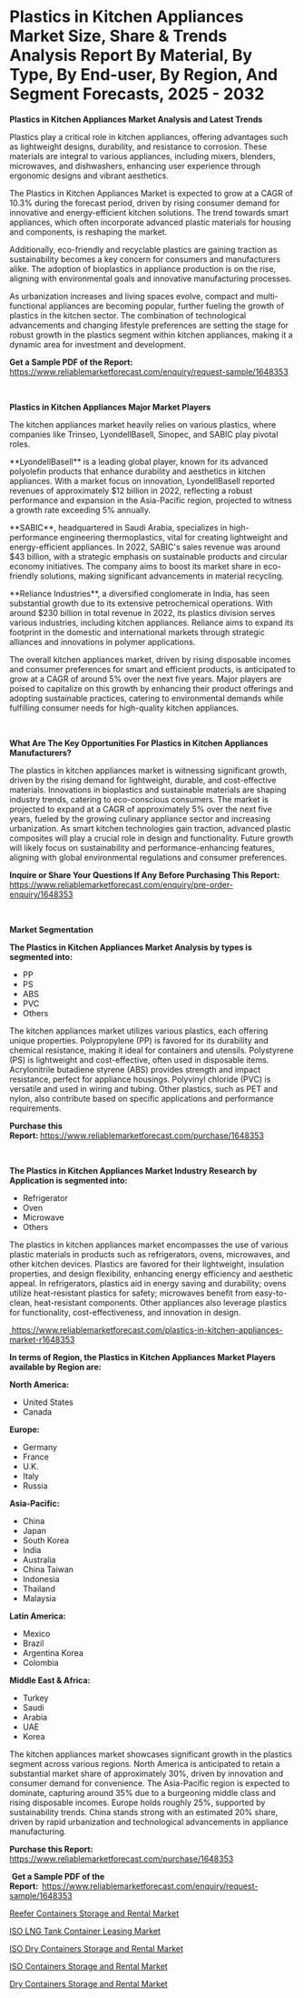 <p><h1>Plastics in Kitchen Appliances Market Size, Share & Trends Analysis Report By Material, By Type, By End-user, By Region, And Segment Forecasts, 2025 - 2032</h1></p><p><strong>Plastics in Kitchen Appliances Market Analysis and Latest Trends</strong></p>
<p><p>Plastics play a critical role in kitchen appliances, offering advantages such as lightweight designs, durability, and resistance to corrosion. These materials are integral to various appliances, including mixers, blenders, microwaves, and dishwashers, enhancing user experience through ergonomic designs and vibrant aesthetics. </p><p>The Plastics in Kitchen Appliances Market is expected to grow at a CAGR of 10.3% during the forecast period, driven by rising consumer demand for innovative and energy-efficient kitchen solutions. The trend towards smart appliances, which often incorporate advanced plastic materials for housing and components, is reshaping the market. </p><p>Additionally, eco-friendly and recyclable plastics are gaining traction as sustainability becomes a key concern for consumers and manufacturers alike. The adoption of bioplastics in appliance production is on the rise, aligning with environmental goals and innovative manufacturing processes. </p><p>As urbanization increases and living spaces evolve, compact and multi-functional appliances are becoming popular, further fueling the growth of plastics in the kitchen sector. The combination of technological advancements and changing lifestyle preferences are setting the stage for robust growth in the plastics segment within kitchen appliances, making it a dynamic area for investment and development.</p></p>
<p><strong>Get a Sample PDF of the Report:&nbsp;</strong> <a href="https://www.reliablemarketforecast.com/enquiry/request-sample/1648353?utm_campaign=1170&utm_medium=2&utm_source=Github&utm_content=ia&utm_term=25032025&utm_id=plastics-in-kitchen-appliances">https://www.reliablemarketforecast.com/enquiry/request-sample/1648353</a></p>
<p>&nbsp;</p>
<p><strong>Plastics in Kitchen Appliances Major Market Players</strong></p>
<p><p>The kitchen appliances market heavily relies on various plastics, where companies like Trinseo, LyondellBasell, Sinopec, and SABIC play pivotal roles. </p><p>**LyondellBasell** is a leading global player, known for its advanced polyolefin products that enhance durability and aesthetics in kitchen appliances. With a market focus on innovation, LyondellBasell reported revenues of approximately $12 billion in 2022, reflecting a robust performance and expansion in the Asia-Pacific region, projected to witness a growth rate exceeding 5% annually.</p><p>**SABIC**, headquartered in Saudi Arabia, specializes in high-performance engineering thermoplastics, vital for creating lightweight and energy-efficient appliances. In 2022, SABIC's sales revenue was around $43 billion, with a strategic emphasis on sustainable products and circular economy initiatives. The company aims to boost its market share in eco-friendly solutions, making significant advancements in material recycling.</p><p>**Reliance Industries**, a diversified conglomerate in India, has seen substantial growth due to its extensive petrochemical operations. With around $230 billion in total revenue in 2022, its plastics division serves various industries, including kitchen appliances. Reliance aims to expand its footprint in the domestic and international markets through strategic alliances and innovations in polymer applications.</p><p>The overall kitchen appliances market, driven by rising disposable incomes and consumer preferences for smart and efficient products, is anticipated to grow at a CAGR of around 5% over the next five years. Major players are poised to capitalize on this growth by enhancing their product offerings and adopting sustainable practices, catering to environmental demands while fulfilling consumer needs for high-quality kitchen appliances.</p></p>
<p>&nbsp;</p>
<p><strong>What Are The Key Opportunities For Plastics in Kitchen Appliances Manufacturers?</strong></p>
<p><p>The plastics in kitchen appliances market is witnessing significant growth, driven by the rising demand for lightweight, durable, and cost-effective materials. Innovations in bioplastics and sustainable materials are shaping industry trends, catering to eco-conscious consumers. The market is projected to expand at a CAGR of approximately 5% over the next five years, fueled by the growing culinary appliance sector and increasing urbanization. As smart kitchen technologies gain traction, advanced plastic composites will play a crucial role in design and functionality. Future growth will likely focus on sustainability and performance-enhancing features, aligning with global environmental regulations and consumer preferences.</p></p>
<p><strong>Inquire or Share Your Questions If Any Before Purchasing This Report:</strong> <a href="https://www.reliablemarketforecast.com/enquiry/pre-order-enquiry/1648353?utm_campaign=1170&utm_medium=2&utm_source=Github&utm_content=ia&utm_term=25032025&utm_id=plastics-in-kitchen-appliances">https://www.reliablemarketforecast.com/enquiry/pre-order-enquiry/1648353</a></p>
<p>&nbsp;</p>
<p><strong>Market Segmentation</strong></p>
<p><strong>The Plastics in Kitchen Appliances Market Analysis by types is segmented into:</strong></p>
<p><ul><li>PP</li><li>PS</li><li>ABS</li><li>PVC</li><li>Others</li></ul></p>
<p><p>The kitchen appliances market utilizes various plastics, each offering unique properties. Polypropylene (PP) is favored for its durability and chemical resistance, making it ideal for containers and utensils. Polystyrene (PS) is lightweight and cost-effective, often used in disposable items. Acrylonitrile butadiene styrene (ABS) provides strength and impact resistance, perfect for appliance housings. Polyvinyl chloride (PVC) is versatile and used in wiring and tubing. Other plastics, such as PET and nylon, also contribute based on specific applications and performance requirements.</p></p>
<p><strong>Purchase this Report:&nbsp;</strong><a href="https://www.reliablemarketforecast.com/purchase/1648353?utm_campaign=1170&utm_medium=2&utm_source=Github&utm_content=ia&utm_term=25032025&utm_id=plastics-in-kitchen-appliances">https://www.reliablemarketforecast.com/purchase/1648353</a></p>
<p>&nbsp;</p>
<p><strong>The Plastics in Kitchen Appliances Market Industry Research by Application is segmented into:</strong></p>
<p><ul><li>Refrigerator</li><li>Oven</li><li>Microwave</li><li>Others</li></ul></p>
<p><p>The plastics in kitchen appliances market encompasses the use of various plastic materials in products such as refrigerators, ovens, microwaves, and other kitchen devices. Plastics are favored for their lightweight, insulation properties, and design flexibility, enhancing energy efficiency and aesthetic appeal. In refrigerators, plastics aid in energy saving and durability; ovens utilize heat-resistant plastics for safety; microwaves benefit from easy-to-clean, heat-resistant components. Other appliances also leverage plastics for functionality, cost-effectiveness, and innovation in design.</p></p>
<p><a href="https://www.reliablemarketforecast.com/plastics-in-kitchen-appliances-market-r1648353?utm_campaign=1170&utm_medium=2&utm_source=Github&utm_content=ia&utm_term=25032025&utm_id=plastics-in-kitchen-appliances">&nbsp;https://www.reliablemarketforecast.com/plastics-in-kitchen-appliances-market-r1648353</a></p>
<p><strong>In terms of Region, the Plastics in Kitchen Appliances Market Players available by Region are:</strong></p>
<p>
    <p> <strong> North America: </strong>
        <ul>
            <li>United States</li>
            <li>Canada</li>
        </ul>
        </p> 
    <p> <strong> Europe: </strong>
        <ul>
            <li>Germany</li>
            <li>France</li>
            <li>U.K.</li>
            <li>Italy</li>
            <li>Russia</li>
        </ul>
        </p> 
    <p> <strong> Asia-Pacific: </strong>
        <ul>
            <li>China</li>
            <li>Japan</li>
            <li>South Korea</li>
            <li>India</li>
            <li>Australia</li>
            <li>China Taiwan</li>
            <li>Indonesia</li>
            <li>Thailand</li>
            <li>Malaysia</li>
        </ul>
        </p> 
    <p> <strong> Latin America: </strong>
        <ul>
            <li>Mexico</li>
            <li>Brazil</li>
            <li>Argentina Korea</li>
            <li>Colombia</li>
        </ul>
        </p> 
    <p> <strong> Middle East & Africa: </strong>
        <ul>
            <li>Turkey</li>
            <li>Saudi</li>
            <li>Arabia</li>
            <li>UAE</li>
            <li>Korea</li>
        </ul>
    </p>
    </p>
<p><p>The kitchen appliances market showcases significant growth in the plastics segment across various regions. North America is anticipated to retain a substantial market share of approximately 30%, driven by innovation and consumer demand for convenience. The Asia-Pacific region is expected to dominate, capturing around 35% due to a burgeoning middle class and rising disposable incomes. Europe holds roughly 25%, supported by sustainability trends. China stands strong with an estimated 20% share, driven by rapid urbanization and technological advancements in appliance manufacturing.</p></p>
<p><strong>Purchase this Report: </strong><a href="https://www.reliablemarketforecast.com/purchase/1648353?utm_campaign=1170&utm_medium=2&utm_source=Github&utm_content=ia&utm_term=25032025&utm_id=plastics-in-kitchen-appliances">https://www.reliablemarketforecast.com/purchase/1648353</a></p>
<p>&nbsp;<strong>Get a Sample PDF of the Report:&nbsp;&nbsp;</strong><a href="https://www.reliablemarketforecast.com/enquiry/request-sample/1648353?utm_campaign=1170&utm_medium=2&utm_source=Github&utm_content=ia&utm_term=25032025&utm_id=plastics-in-kitchen-appliances">https://www.reliablemarketforecast.com/enquiry/request-sample/1648353</a></p>
<p><strong></strong></p>
<p><p><a href="https://github.com/lazregaartun/Market-Research-Report-List-1/blob/main/reefer-containers-storage-and-rental-market.md?utm_campaign=1170&utm_medium=2&utm_source=Github&utm_content=ia&utm_term=25032025&utm_id=plastics-in-kitchen-appliances">Reefer Containers Storage and Rental Market</a></p><p><a href="https://github.com/laroybarrize/Market-Research-Report-List-1/blob/main/iso-lng-tank-container-leasing-market.md?utm_campaign=1170&utm_medium=2&utm_source=Github&utm_content=ia&utm_term=25032025&utm_id=plastics-in-kitchen-appliances">ISO LNG Tank Container Leasing Market</a></p><p><a href="https://github.com/jolashta/Market-Research-Report-List-1/blob/main/iso-dry-containers-storage-and-rental-market.md?utm_campaign=1170&utm_medium=2&utm_source=Github&utm_content=ia&utm_term=25032025&utm_id=plastics-in-kitchen-appliances">ISO Dry Containers Storage and Rental Market</a></p><p><a href="https://github.com/elhibacajka/Market-Research-Report-List-1/blob/main/iso-containers-storage-and-rental-market.md?utm_campaign=1170&utm_medium=2&utm_source=Github&utm_content=ia&utm_term=25032025&utm_id=plastics-in-kitchen-appliances">ISO Containers Storage and Rental Market</a></p><p><a href="https://github.com/ienamoun/Market-Research-Report-List-1/blob/main/dry-containers-storage-and-rental-market.md?utm_campaign=1170&utm_medium=2&utm_source=Github&utm_content=ia&utm_term=25032025&utm_id=plastics-in-kitchen-appliances">Dry Containers Storage and Rental Market</a></p></p>